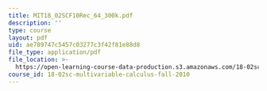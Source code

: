 ```yaml
---
title: MIT18_02SCF10Rec_64_300k.pdf
description: ''
type: course
layout: pdf
uid: ae789747c5457c03277c3f42f81e88d8
file_type: application/pdf
file_location: >-
  https://open-learning-course-data-production.s3.amazonaws.com/18-02sc-multivariable-calculus-fall-2010/ae789747c5457c03277c3f42f81e88d8_MIT18_02SCF10Rec_64_300k.pdf
course_id: 18-02sc-multivariable-calculus-fall-2010
---
```

